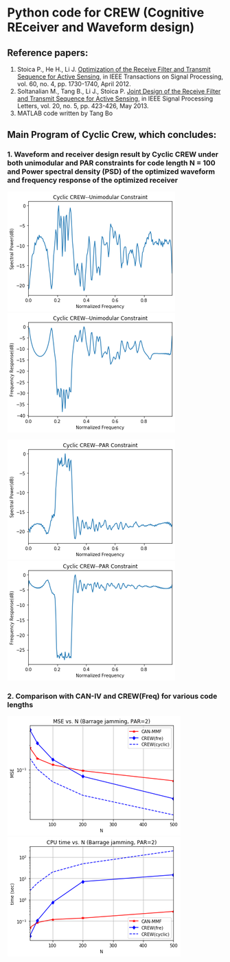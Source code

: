# Python code for CREW (Cognitive REceiver and Waveform design)

## Reference papers:
1. Stoica P., He H., Li J. [Optimization of the Receive Filter and Transmit Sequence for Active Sensing](https://ieeexplore.ieee.org/document/6104176), in IEEE Transactions on Signal Processing, vol. 60, no. 4, pp. 1730-1740, April 2012.
2. Soltanalian M., Tang B., Li J., Stoica P. [Joint Design of the Receive Filter and Transmit Sequence for Active Sensing](https://ieeexplore.ieee.org/document/6472022), in IEEE Signal Processing Letters, vol. 20, no. 5, pp. 423-426, May 2013.
3. MATLAB code written by Tang Bo

## Main Program of Cyclic Crew, which concludes:
### 1. Waveform and receiver design result by Cyclic CREW under both unimodular and PAR constraints for code length N = 100 and Power spectral density (PSD) of the optimized waveform and frequency response of the optimized receiver
![Hello](/figs/spectral_power_unimodular.png)
![Hello](/figs/freq_response_unimodular.png)

![Hello](/figs/spectral_power_par.png)
![Hello](/figs/freq_response_par.png)

### 2. Comparison with CAN-IV and CREW(Freq) for various code lengths
![Hello](/figs/mse_N.png)
![Hello](/figs/cpu_N.png)
